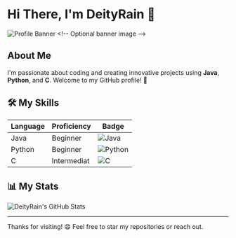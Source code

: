 # Hi There, I'm DeityRain 👋

![Profile Banner]([https://images.unsplash.com/photo-1503264116251-35a269479413?ixlib=rb-4.0.1&auto=format&fit=crop&w=1500&q=80](https://www.pinterest.com/pin/wallpaler-arayana--1688918605690889/)) <!-- Optional banner image -->

## About Me

I'm passionate about coding and creating innovative projects using **Java**, **Python**, and **C**. Welcome to my GitHub profile! 🚀

## 🛠️ My Skills

| Language | Proficiency | Badge |
| -------- | ----------- | ------- |
| Java     | Beginner    | ![Java](https://img.shields`.io/badge/Java-%23ED8B00?style=for-the-badge&logo=java&logoColor=white) |
| Python   | Beginner	 | ![Python](https://img.shields.io/badge/Python-3776AB?style=for-the-badge&logo=python&logoColor=white) |
| C        | Intermediat | ![C](https://img.shields.io/badge/C-264422?style=for-the-badge&logo=c&logoColor=white) |

## 📊 My Stats

![DeityRain's GitHub Stats](https://github-readme-stats.vercel.app/api?username=DeityRain&show_icons=true&hide_title=true&include_all_commits=true&count_private=true&theme=radical)

---

Thanks for visiting! 😄 Feel free to star my repositories or reach out.
